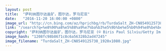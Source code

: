 ```yaml
---
layout: post
title:  "萨利纳图尔达盐矿，图尔达，罗马尼亚"
date:   "2016-11-20 16:00:00 +0800"
image_url: "http://cn.bing.com/az/hprichbg/rb/TurdaSalt_ZH-CN8549125738_1920x1080.jpg"
link: "/search?q=%e8%90%a8%e5%88%a9%e7%ba%b3%e5%9b%be%e5%b0%94%e8%be%be%e7%9b%90%e7%9f%bf&form=hpcapt&mkt=zh-cn"
copyright: "萨利纳图尔达盐矿，图尔达，罗马尼亚 (© Biris Paul Silviu/Getty Images)"
image_hash: "1208fc98b8671c8c6a56328b2ad47245"
image_filename: "TurdaSalt_ZH-CN8549125738_1920x1080.jpg"
---
```

